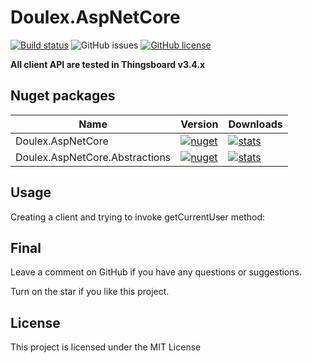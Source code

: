 ﻿# Doulex.AspNetCore

[![Build status](https://ci.appveyor.com/api/projects/status/evbtetf22sxxrph7?svg=true)](https://ci.appveyor.com/project/nepton/Thingsboard.Net)
![GitHub issues](https://img.shields.io/github/issues/nepton/Doulex.AspNetCore.svg)
[![GitHub license](https://img.shields.io/badge/license-MIT-blue.svg)](https://github.com/nepton/Doulex.AspNetCore/blob/master/LICENSE)

**All client API are tested in Thingsboard v3.4.x**

## Nuget packages

| Name                                      | Version                                                                                                                                                             | Downloads                                                                                                                                                            |
|-------------------------------------------|---------------------------------------------------------------------------------------------------------------------------------------------------------------------|----------------------------------------------------------------------------------------------------------------------------------------------------------------------|
| Doulex.AspNetCore                     | [![nuget](https://img.shields.io/nuget/v/Doulex.AspNetCore.svg)](https://www.nuget.org/packages/Doulex.AspNetCore/)                                         | [![stats](https://img.shields.io/nuget/dt/Doulex.AspNetCore.svg)](https://www.nuget.org/packages/Doulex.AspNetCore/)                                         |
| Doulex.AspNetCore.Abstractions              | [![nuget](https://img.shields.io/nuget/v/Doulex.AspNetCore.Abstractions.svg)](https://www.nuget.org/packages/Doulex.AspNetCore.Abstractions/)                           | [![stats](https://img.shields.io/nuget/dt/Doulex.AspNetCore.Abstractions.svg)](https://www.nuget.org/packages/Doulex.AspNetCore.Abstractions/)                           |

## Usage

Creating a client and trying to invoke getCurrentUser method:

## Final

Leave a comment on GitHub if you have any questions or suggestions.

Turn on the star if you like this project.

## License

This project is licensed under the MIT License
